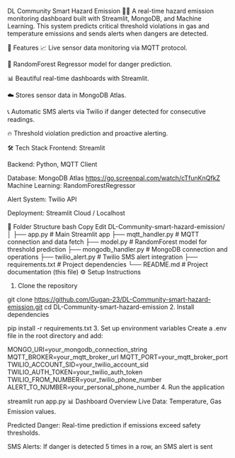 DL Community Smart Hazard Emission 🚨🌿
A real-time hazard emission monitoring dashboard built with Streamlit, MongoDB, and Machine Learning.
This system predicts critical threshold violations in gas and temperature emissions and sends alerts when dangers are detected.

🚀 Features
📈 Live sensor data monitoring via MQTT protocol.

🧠 RandomForest Regressor model for danger prediction.

📊 Beautiful real-time dashboards with Streamlit.

☁️ Stores sensor data in MongoDB Atlas.

📞 Automatic SMS alerts via Twilio if danger detected for consecutive readings.

🔥 Threshold violation prediction and proactive alerting.

🛠️ Tech Stack
Frontend: Streamlit

Backend: Python, MQTT Client

Database: MongoDB Atlas
https://go.screenpal.com/watch/cTfunKnQfkZ
Machine Learning: RandomForestRegressor

Alert System: Twilio API

Deployment: Streamlit Cloud / Localhost

🧩 Folder Structure
bash
Copy
Edit
DL-Community-smart-hazard-emission/
│
├── app.py                  # Main Streamlit app
├── mqtt_handler.py          # MQTT connection and data fetch
├── model.py                 # RandomForest model for threshold prediction
├── mongodb_handler.py       # MongoDB connection and operations
├── twilio_alert.py          # Twilio SMS alert integration
├── requirements.txt         # Project dependencies
└── README.md                # Project documentation (this file)
⚙️ Setup Instructions
1. Clone the repository

git clone https://github.com/Gugan-23/DL-Community-smart-hazard-emission.git
cd DL-Community-smart-hazard-emission
2. Install dependencies

pip install -r requirements.txt
3. Set up environment variables
Create a .env file in the root directory and add:


MONGO_URI=your_mongodb_connection_string
MQTT_BROKER=your_mqtt_broker_url
MQTT_PORT=your_mqtt_broker_port
TWILIO_ACCOUNT_SID=your_twilio_account_sid
TWILIO_AUTH_TOKEN=your_twilio_auth_token
TWILIO_FROM_NUMBER=your_twilio_phone_number
ALERT_TO_NUMBER=your_personal_phone_number
4. Run the application

streamlit run app.py
📊 Dashboard Overview
Live Data: Temperature, Gas Emission values.

Predicted Danger: Real-time prediction if emissions exceed safety thresholds.

SMS Alerts: If danger is detected 5 times in a row, an SMS alert is sent
